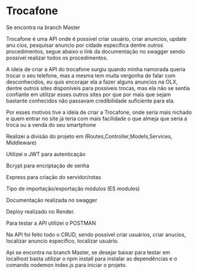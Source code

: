 # Trocafone
Se encontra na branch Master

Trocafone é uma API onde é possível criar usuário, criar anuncios, update anu cios, pesquisar anuncio por cidade específica dentre outros procedimentos, segue abaixo o link da documentação no swagger sendo possivel realizar todos os procedimentos.

A ideia de criar a API do trocafone surgiu quando minha namorada queria trocar o seu telefone, mas a mesma tem muita vergonha de falar com desconhecidos, eu quis encorajar ela a fazer alguns anuncios na OLX, dentre outros sites disponíveis para possíveis trocas, mas ela não se sentia confiante em utilizar esses outros sites por que por mais que sejam bastante conhecidos não passavam credibilidade suficiente para ela.

Por esses motivos tive a ideia de criar a Trocafone, onde seria mais nichado e quem entrar no site já teria com mais facilidade o que almeja que seria a troca ou a venda do seu smartphone 

Realizei a divisão do projeto em (Routes,Controller,Models,Services, Middleware)

Utilizei o JWT para autenticação

Bcrypt para encriptação de senha

Express para criação do servidor/rotas

Tipo de importação/exportação módulos (ES modules)

Documentação realizada no swagger 

Deploy realizado no Render.

Para testar a API utilizei o POSTMAN 

Na API foi feito todo o CRUD, sendo possível criar usuários, criar anucios, localizar anuncio especifico, localizar usuário.

Api se encontra na branch Master, se desejar baixar para testar em localhost basta utilizar o npm install para instalar as dependências e o comando nodemon index.js  para iniciar o projeto.
